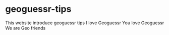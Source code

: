# geoguessr-tips
This website introduce geoguessr tips
I love Geoguessr
You love Geoguessr
We are Geo friends
